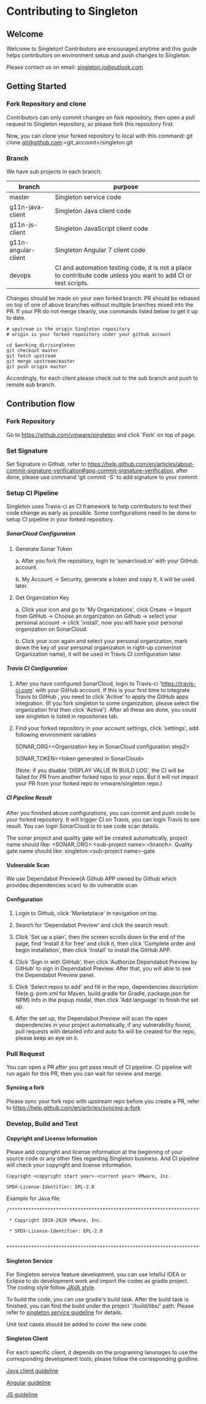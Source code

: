 # Contributing to Singleton

## Welcome

Welcome to Singleton! Contributors are encouraged anytime and this guide helps contributors on environment setup and push changes to Singleton.

Please contact us on email: singleton.io@outlook.com


## Getting Started

### Fork Repository and clone

Contributors can only commit changes on fork repository, then open a pull request to Singleton repository, so please fork this repository first.

Now, you can clone your forked repository to local with this command:
git clone git@github.com:<git_account>/singleton.git

### Branch

We have sub projects in each branch:

|   branch                | purpose                                                                                                         |
|-------------------------|-----------------------------------------------------------------------------------------------------------------|
|   master                | Singleton service code                                                                                          |
|   g11n-java-client      | Singleton Java client code                                                                                      |
|   g11n-js-client        | Singleton JavaScript client code                                                                                |
|   g11n-angular-client   | Singleton Angular 7 client code                                                                                 |
|   devops                | CI and automation testing code, it is not a place to contribute code unless you want to add CI or test scripts. |

Changes should be made on your own forked branch. PR should be rebased on top of one of above branches without multiple branches mixed into the PR. If your PR do not merge cleanly, use commands listed below to get it up to date.

```
# upstream is the origin Singleton repository
# origin is your forked repository under your github account

cd $working_dir/singleton
git checkout master
git fetch upstream
git merge upstream/master
git push origin master
```

Accordingly, for each client please check out to the sub branch and push to remote sub branch.


## Contribution flow

### Fork Repository

Go to https://github.com/vmware/singleton and click 'Fork' on top of page.

### Set Signature

Set Signature in Github, refer to https://help.github.com/en/articles/about-commit-signature-verification#gpg-commit-signature-verification, after done, please use command 'git commit -S' to add signature to your commit.

### Setup CI Pipeline
Singleton uses Travis-ci as CI framework to help contributors to test their code change as early as possible. Some configurations need to be done to setup CI pipeline in your forked repository.

##### SonarCloud Configuration

1. Generate Sonar Token

    a. After you fork the repository, login to 'sonarcloud.io' with your GitHub account.
    
    b. My Account -> Security, generate a token and copy it, it will be used later.
    
2. Get Organization Key

    a. Click your icon and go to 'My Organizations', click Create -> Import from GitHub -> Choose an organization on Github -> select your personal account -> click 'install', now you will have your personal organization on SonarCloud.

    b. Click your icon again and select your personal organization, mark down the key of your personal organization in right-up corner(not Organization name), it will be used in Travis CI configuration later.

##### Travis CI Configuration

1. After you have configured SonarCloud, login to Travis-ci 'https://travis-ci.com' with your GitHub account. If this is your first time to integrate Travis to GitHub , you need to click 'Active' to apply the GitHub apps integration. (If you fork singleton to some organization, please select the organization first then click 'Active'). After all these are done, you could see singleton is listed in repositories tab. 

2. Find your forked repository in your account settings, click 'settings', add following environment variables
    
    SONAR_ORG=\<Organization key in SonarCloud configuration step2\>
    
    SONAR_TOKEN=\<token generated in SonarCloud\>
    
    (Note: if you disable 'DISPLAY VALUE IN BUILD LOG', the CI will be failed for PR from another forked repo to your repo. But it will not impact your PR from your forked repo to vmware/singleton repo.)
    
##### CI Pipeline Result

After you finished above configurations, you can commit and push code to your forked repository. It will trigger CI on Travis, you can login Travis to see result. You can login SonarCloud.io to see code scan details.

The sonar project and quality gate will be created automatically, project name should like: <SONAR_ORG>:\<sub-project name\>:\<branch>. Quality gate name should like: singleton:\<sub-project name\>-gate

#### Vulnerable Scan

We use Dependabot Preview(A Github APP owned by Github which provides dependencies scan) to do vulnerable scan

#### Configuration

1. Login to Github, click 'Marketplace' in navigation on top.

2. Search for 'Dependabot Preview' and click the search result.

3. Click 'Set up a plan', then the screen scrolls down to the end of the page, find 'Install it for free' and click it, then click 'Complete order and begin installation', then click 'Install' to install the GitHub APP.

4. Click 'Sign in with GitHub', then click 'Authorize Dependabot Preview by GitHub' to sign in Dependabot Preview. After that, you will able to see the Dependabot Preview panel.

5. Click 'Select repos to add' and fill in the repo, dependencies description file(e.g. pom.xml for Maven, build.gradle for Gradle, package.json for NPM) info in the popup modal, then click 'Add language' to finish the set up.

6. After the set up, the Dependabot Preview will scan the open dependencies in your project automatically, if any vulnerability found, pull requests with detailed info and auto fix will be created for the repo, please keep an eye on it.

### Pull Request

You can open a PR after you get pass result of CI pipeline. CI pipeline will run again for this PR, then you can wait for review and merge.

#### Syncing a fork

Please sync your fork repo with upstream repo before you create a PR, refer to https://help.github.com/en/articles/syncing-a-fork

### Develop, Build and Test

#### Copyright and License Information

Please add copyright and license information at the beginning of your source code or any other files regarding Singleton business. And CI pipeline will check your copyright and license information.

    Copyright <copyright start year>-<current year> VMware, Inc.

    SPDX-License-Identifier: EPL-2.0

Example for Java file:

    /*******************************************************************************

     * Copyright 2019-2020 VMware, Inc.
 
     * SPDX-License-Identifier: EPL-2.0
 
     ******************************************************************************/



#### Singleton Service

For Singleton service feature development, you can use IntelliJ IDEA or Eclipse to do development work and import the codes as gradle project. The coding style follow [JAVA style](https://petroware.no/javastyle.html).

To build the code, you can use gradle's build task. After the build task is finished, you can find the build under the project '/build/libs/' path. Please refer to [singleton service guideline](https://github.com/vmware/singleton/tree/master/g11n-ws/docs/developer_guide_service.md) for details.

Unit test cases should be added to cover the new code.

#### Singleton Client

For each specific client, it depends on the programing lanunages to use the corresponding development tools, please follow the corresponding guidline.

[Java client guideline](https://github.com/vmware/singleton/tree/master/g11n-ws/docs/developer_guide_javaclient.md)

[Angular  guideline](https://github.com/vmware/singleton/tree/master/g11n-ws/docs/developer_guide_angular.md)

[JS guideline](https://github.com/vmware/singleton/tree/master/g11n-ws/docs/developer_guide_js.md)
